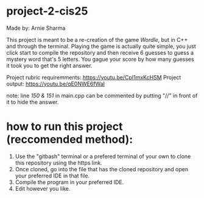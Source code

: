 # project-2-cis25

Made by: Arnie Sharma

This project is meant to be a re-creation of the game _Wordle_, but in C++ and through the terminal. Playing the game is actually quite simple, you just click start to compile the repository and then receive 6 guesses to guess a mystery word that's 5 letters. You gague your score by how many guesses it took you to get the right answer.

Project rubric requiremments: https://youtu.be/CpI1mxKcHSM
Project output: https://youtu.be/qE0NWE6fWaI

note: line _150 & 151_ in main.cpp can be commented by putting "//" in front of it to hide the answer.

# how to run this project (reccomended method):
1) Use the "gitbash" terminal or a prefered terminal of your own to clone this repository using the https link.
2) Once cloned, go into the file that has the cloned repository and open your preferred IDE in that file.
3) Compile the program in your preferred IDE.
4) Edit however you like.
